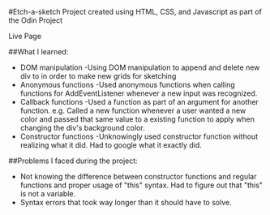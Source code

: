 #Etch-a-sketch
Project created using HTML, CSS, and Javascript as part of the Odin Project

Live Page

##What I learned:
- DOM manipulation
  -Using DOM manipulation to append and delete new div to in order to make new grids for sketching
- Anonymous functions
  -Used anonymous functions when calling functions for AddEventListener whenever a new input was recognized.
- Callback functions
  -Used a function as part of an argument for another function. e.g. Called a new function whenever a user wanted a new color and passed that same value to a
   existing function to apply when changing the div's background color.
- Constructor functions
  -Unknowingly used constructor function without realizing what it did. Had to google what it exactly did.

##Problems I faced during the project:
- Not knowing the difference between constructor functions and regular functions and proper usage of "this" syntax. Had to figure
out that "this" is not a variable.
- Syntax errors that took way longer than it should have to solve.

